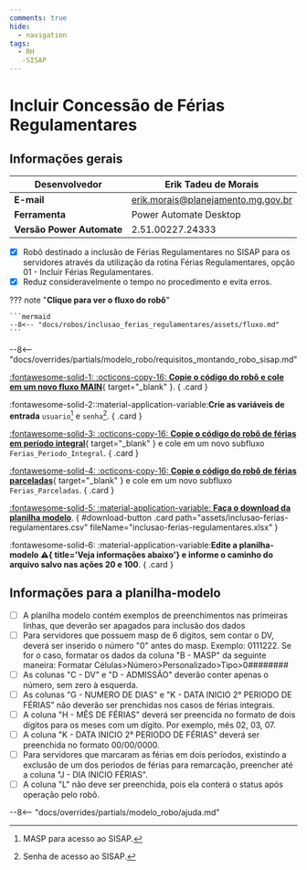 ```yaml
---
comments: true
hide:
  - navigation
tags:
  - RH
   -SISAP
---
```


# Incluir Concessão de Férias Regulamentares


## Informações gerais

| **Desenvolvedor**| Erik Tadeu de Morais  |
| ----------- | ------------------------------------ |
| **E-mail**       | erik.morais@planejamento.mg.gov.br|
| **Ferramenta**    | Power Automate Desktop |
| **Versão Power Automate**    | 2.51.00227.24333 |

- [x] Robô destinado a inclusão de Férias Regulamentares no SISAP para os servidores através da utilização da rotina Férias Regulamentares, opção 01 - Incluir Férias Regulamentares.
- [x] Reduz consideravelmente o tempo no procedimento e evita erros.

??? note "**Clique para ver o fluxo do robô**"

    ```mermaid
    --8<-- "docs/robos/inclusao_ferias_regulamentares/assets/fluxo.md"
    ```

--8<-- "docs/overrides/partials/modelo_robo/requisitos_montando_robo_sisap.md"

<div class="grid" markdown>

[:fontawesome-solid-1: :octicons-copy-16: __Copie o código do robô e cole em um novo fluxo MAIN__](https://github.com/automatiza-mg/biblioteca-de-robos/raw/refs/heads/main/robos/site/scap/ferias_regulamentares/incluir_ferias_regulamentares_MAIN.txt){ target="_blank" }.
{ .card }

:fontawesome-solid-2::material-application-variable:__Crie as variáveis de entrada__ `usuario`[^1] e `senha`[^2].
{ .card }

[:fontawesome-solid-3: :octicons-copy-16: __Copie o código do robô de férias em período integral__](https://github.com/automatiza-mg/biblioteca-de-robos/raw/refs/heads/main/robos/site/scap/ferias_regulamentares/subfluxo_ferias_per%C3%ADodo_integral.txt){ target="_blank" } e cole em um novo subfluxo `Ferias_Periodo_Integral`.
{ .card }

[:fontawesome-solid-4: :octicons-copy-16: __Copie o código do robô de férias parceladas__](https://github.com/automatiza-mg/biblioteca-de-robos/raw/refs/heads/main/robos/site/scap/ferias_regulamentares/subfluxo_ferias_parceladas.txt){ target="_blank" } e cole em um novo subfluxo `Ferias_Parceladas`.
{ .card }

[:fontawesome-solid-5: :material-application-variable: __Faça o download da planilha modelo__](javascript:void(0);).
{ #download-button .card path="assets/inclusao-ferias-regulamentares.csv" fileName="inclusao-ferias-regulamentares.xlsx" }

:fontawesome-solid-6: :material-application-variable:__Edite a planilha-modelo :warning:{ title='Veja informações abaixo'} e informe o caminho do arquivo salvo nas ações 20 e 100__.
{ .card }

</div>

## Informações para a planilha-modelo

- [ ] A planilha modelo contém exemplos de preenchimentos nas primeiras linhas, que deverão ser apagados para inclusão dos dados
- [ ] Para servidores que possuem masp de 6 digitos, sem contar o DV, deverá ser inserido o número "0" antes do masp. Exemplo: 0111222. Se for o caso, formatar os dados da coluna "B - MASP" da seguinte maneira: Formatar Células>Número>Personalizado>Tipo>0########                                     
- [ ] As colunas "C - DV" e "D - ADMISSÃO" deverão conter apenas o número, sem zero à esquerda. 
- [ ] As colunas "G - NUMERO DE DIAS" e "K - DATA INICIO 2° PERIODO DE FÉRIAS" não deverão ser prenchidas nos casos de férias integrais. 
- [ ] A coluna "H - MÊS DE FÉRIAS" deverá ser preencida no formato de dois dígitos para os meses com um dígito. Por exemplo, mês 02, 03, 07. 
- [ ] A coluna "K - DATA INICIO 2° PERIODO DE FÉRIAS" deverá ser preenchida no formato 00/00/0000. 
- [ ] Para servidores que marcaram as férias em dois períodos, existindo a exclusão de um dos periodos de férias para remarcação, preencher até a coluna "J - DIA INICIO FÉRIAS". 
- [ ] A coluna "L" não deve ser preenchida, pois ela conterá o status após operação pelo robô.                   

--8<-- "docs/overrides/partials/modelo_robo/ajuda.md"

[^1]: MASP para acesso ao SISAP.
[^2]: Senha de acesso ao SISAP.


